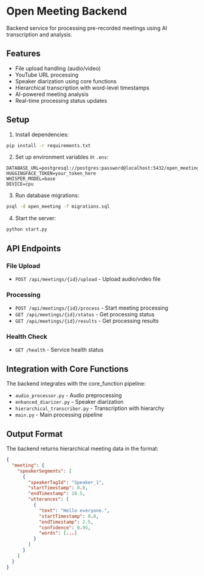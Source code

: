 # Open Meeting Backend

Backend service for processing pre-recorded meetings using AI transcription and analysis.

## Features

- File upload handling (audio/video)
- YouTube URL processing
- Speaker diarization using core functions
- Hierarchical transcription with word-level timestamps
- AI-powered meeting analysis
- Real-time processing status updates

## Setup

1. Install dependencies:
```bash
pip install -r requirements.txt
```

2. Set up environment variables in `.env`:
```
DATABASE_URL=postgresql://postgres:password@localhost:5432/open_meeting
HUGGINGFACE_TOKEN=your_token_here
WHISPER_MODEL=base
DEVICE=cpu
```

3. Run database migrations:
```bash
psql -d open_meeting -f migrations.sql
```

4. Start the server:
```bash
python start.py
```

## API Endpoints

### File Upload
- `POST /api/meetings/{id}/upload` - Upload audio/video file

### Processing
- `POST /api/meetings/{id}/process` - Start meeting processing
- `GET /api/meetings/{id}/status` - Get processing status
- `GET /api/meetings/{id}/results` - Get processing results

### Health Check
- `GET /health` - Service health status

## Integration with Core Functions

The backend integrates with the core_function pipeline:
- `audio_processor.py` - Audio preprocessing
- `enhanced_diarizer.py` - Speaker diarization
- `hierarchical_transcriber.py` - Transcription with hierarchy
- `main.py` - Main processing pipeline

## Output Format

The backend returns hierarchical meeting data in the format:
```json
{
  "meeting": {
    "speakerSegments": [
      {
        "speakerTagId": "Speaker_1",
        "startTimestamp": 0.0,
        "endTimestamp": 10.5,
        "utterances": [
          {
            "text": "Hello everyone.",
            "startTimestamp": 0.0,
            "endTimestamp": 2.5,
            "confidence": 0.95,
            "words": [...]
          }
        ]
      }
    ]
  }
}
```